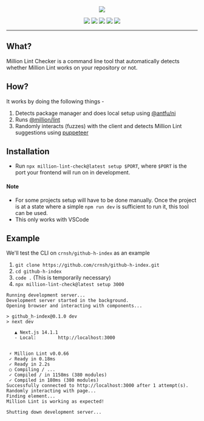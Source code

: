 <div align="center">
  <img src="https://github.com/crnsh/million-lint-check/assets/79533543/1fb563cd-6cbf-4ab7-b1e4-dd49b9da9683"/>
</div>
<p align="center">
  <img src="https://img.shields.io/github/actions/workflow/status/crnsh/million-lint-check/release.yml">
  <img src="https://img.shields.io/npm/v/million-lint-check">
  <img src="https://img.shields.io/npm/v/million-lint-check">
  <img src="https://img.shields.io/npm/l/million-lint-check">
  <img src="https://img.shields.io/npm/dt/million-lint-check">
</p>
<hr/>
  
## What?
Million Lint Checker is a command line tool that automatically detects whether Million Lint works on your repository or not.

## How?
It works by doing the following things - 
1. Detects package manager and does local setup using [@antfu/ni](https://www.npmjs.com/package/@antfu/ni)
3. Runs [@million/lint](https://www.npmjs.com/package/@million/lint)
4. Randomly interacts (fuzzes) with the client and detects Million Lint suggestions using [puppeteer](https://www.npmjs.com/package/puppeteer)

## Installation
- Run `npx million-lint-check@latest setup $PORT`, where `$PORT` is the port your frontend will run on in development.

#### Note
- For some projects setup will have to be done manually. Once the project is at a state where a simple `npm run dev` is sufficient to run it, this tool can be used.
- This only works with VSCode

## Example
We'll test the CLI on `crnsh/github-h-index` as an example
1. `git clone https://github.com/crnsh/github-h-index.git`
2. `cd github-h-index`
2. `code .` (This is temporarily necessary)
3. `npx million-lint-check@latest setup 3000`
```
Running development server...
Development server started in the background.
Opening browser and interacting with components...

> github_h-index@0.1.0 dev
> next dev

   ▲ Next.js 14.1.1
   - Local:        http://localhost:3000


 ⚡ Million Lint v0.0.66
 ✓ Ready in 0.18ms
 ✓ Ready in 2.2s
 ○ Compiling / ...
 ✓ Compiled / in 1158ms (380 modules)
 ✓ Compiled in 180ms (380 modules)
Successfully connected to http://localhost:3000 after 1 attempt(s).
Randomly interacting with page...
Finding element...
Million Lint is working as expected!

Shutting down development server...
```

